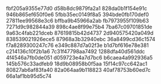 fbf205a9355e77d0
d58b8dc9879fa2a1
828da0b1f154e91c
946b865ef650f0e6
5fbb35ec0149f8a5
394bde0fb170def0
27811ee99568e3c6
bffba9b45966a2ab
fb7973955f109b63
7271d9c982844a39
898c4ae8f99e75b4
7ba67c09701851de
9a63c4fab221dceb
87619815b42d4737
2d940575420a049d
838539021926ece5
87968a3b32940ebc
36a8499cd36c1574
f7a8289300247c76
e349c887d7a02f3e
b1d7bf616e78e381
c214136c10f2b1a6
7c31f47798aa7492
1288dfa40d561ddc
4f4546a7fb0de051
d059723e4a7d7bc6
b6caea4a992936a5
145b576c33adfeb9
18d9b08958b0f5aa
15f14c97cc642ac1
80827ab6af83fa40
82a064aa9b118823
40af78753b60ed7c
66a1af1bb95d5c74
